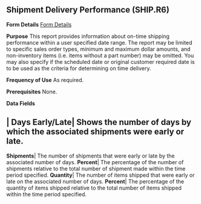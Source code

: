 ## Shipment Delivery Performance (SHIP.R6)
<PageHeader />

**Form Details**
[Form Details](../SHIP-R6-1/README.md)

**Purpose**
This report provides information about on-time shipping performance within a
user specified date range. The report may be limited to specific sales order
types, minimum and maximum dollar amounts, and non-inventory items (i.e. items
without a part number) may be omitted. You may also specify if the scheduled
date or original customer required date is to be used as the criteria for
determining on time delivery.

**Frequency of Use**
As required.

**Prerequisites**
None.

**Data Fields**

| **Days Early/Late**|  Shows the number of days by which the associated
shipments were early or late.
-  
**Shipments**|  The number of shipments that were early or late by the
associated number of days.
**Percent**|  The percentage of the number of shipments relative to the total
number of shipment made within the time period specified.
**Quantity**|  The number of items shipped that were early or late on the
associated number of days.
**Percent**|  The percentage of the quantity of items shipped relative to the
total number of items shipped within the time period specified.

<badge text= "Version 8.10.57 " vertical="middle" />

<PageFooter />
